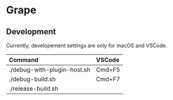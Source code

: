# Grape

## Development

Currently, developement settings are only for macOS and VSCode.

| Command                     | VSCode |
| :-------------------------- | :----- |
| ./debug-with-plugin-host.sh | Cmd+F5 |
| ./debug-build.sh            | Cmd+F7 |
| ./release-build.sh          |        |
